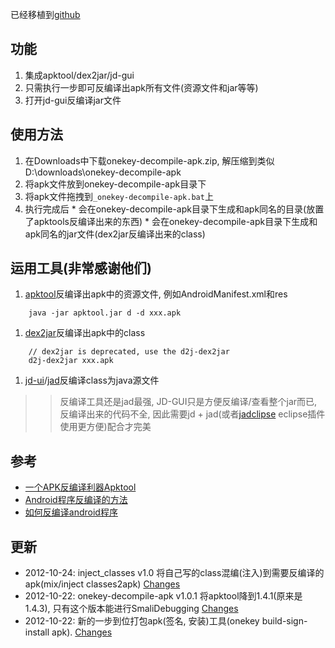 已经移植到[github](https://github.com/ufologist/onekey-decompile-apk)

## 功能 ##
  1. 集成apktool/dex2jar/jd-gui
  1. 只需执行一步即可反编译出apk所有文件(资源文件和jar等等)
  1. 打开jd-gui反编译jar文件

## 使用方法 ##
  1. 在Downloads中下载onekey-decompile-apk.zip, 解压缩到类似D:\downloads\onekey-decompile-apk
  1. 将apk文件放到onekey-decompile-apk目录下
  1. 将apk文件拖拽到`_onekey-decompile-apk.bat`上
  1. 执行完成后
    * 会在onekey-decompile-apk目录下生成和apk同名的目录(放置了apktools反编译出来的东西)
    * 会在onekey-decompile-apk目录下生成和apk同名的jar文件(dex2jar反编译出来的class)

## 运用工具(非常感谢他们) ##
  1. [apktool](http://code.google.com/p/android-apktool/)反编译出apk中的资源文件, 例如AndroidManifest.xml和res
```
    java -jar apktool.jar d -d xxx.apk
```
  1. [dex2jar](http://code.google.com/p/dex2jar/)反编译出apk中的class
```
    // dex2jar is deprecated, use the d2j-dex2jar
    d2j-dex2jar xxx.apk
```
  1. [jd-ui](http://java.decompiler.free.fr/?q=jdgui)/[jad](http://www.varaneckas.com/jad/)反编译class为java源文件
> > 反编译工具还是jad最强, JD-GUI只是方便反编译/查看整个jar而已, 反编译出来的代码不全,
> > 因此需要jd + jad(或者[jadclipse](http://jadclipse.sourceforge.net) eclipse插件使用更方便)配合才完美

## 参考 ##
  * [一个APK反编译利器Apktool](http://blog.sina.com.cn/s/blog_5752764e0100kv34.html)
  * [Android程序反编译的方法](http://www.cnblogs.com/feisky/archive/2010/08/05/1793493.html)
  * [如何反编译android程序](http://doandroid.info/%E5%A6%82%E4%BD%95%E5%8F%8D%E7%BC%96%E8%AF%91android%E7%A8%8B%E5%BA%8F/)

## 更新 ##
  * 2012-10-24: inject\_classes v1.0 将自己写的class混编(注入)到需要反编译的apk(mix/inject classes2apk) [Changes](http://code.google.com/p/onekey-decompile-apk/wiki/Changelog#inject_classes_v1.0)
  * 2012-10-22: onekey-decompile-apk v1.0.1 将apktool降到1.4.1(原来是1.4.3), 只有这个版本能进行SmaliDebugging [Changes](http://code.google.com/p/onekey-decompile-apk/wiki/Changelog#onekey-decompile-apk_v1.0.1)
  * 2012-10-22: 新的一步到位打包apk(签名, 安装)工具(onekey build-sign-install apk). [Changes](http://code.google.com/p/onekey-decompile-apk/wiki/Changelog#build_sign_install_v1.0)